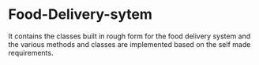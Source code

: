 # Food-Delivery-sytem
It contains the classes built in rough form for the food delivery system and the various methods and classes are implemented based on the self made requirements.
